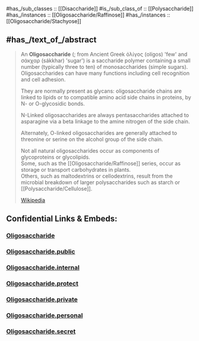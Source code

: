 
#has_/sub_classes :: [[Disaccharide]] 
#is_/sub_class_of :: [[Polysaccharide]] 
#has_/instances :: [[Oligosaccharide/Raffinose]] 
#has_/instances :: [[Oligosaccharide/Stachyose]]  

## #has_/text_of_/abstract 

> An **Oligosaccharide** (; from Ancient Greek  ὀλίγος (olígos) 'few' and  σάκχαρ (sákkhar) 'sugar') 
> is a saccharide polymer containing a small number 
> (typically three to ten) of monosaccharides (simple sugars). 
> Oligosaccharides can have many functions including cell recognition and cell adhesion.
>
> They are normally present as glycans: oligosaccharide chains are linked to lipids 
> or to compatible amino acid side chains in proteins, by N- or O-glycosidic bonds. 
> 
> N-Linked oligosaccharides are always pentasaccharides 
> attached to asparagine via a beta linkage to the amine nitrogen of the side chain. 
> 
> Alternately, O-linked oligosaccharides are generally attached to threonine or serine 
> on the alcohol group of the side chain. 
> 
> Not all natural oligosaccharides occur as components of glycoproteins or glycolipids.  
> Some, such as the [[Oligosaccharide/Raffinose]] series, occur as storage or transport carbohydrates in plants.  
> Others, such as maltodextrins or cellodextrins, 
> result from the microbial breakdown of larger polysaccharides such as starch or [[Polysaccharide/Cellulose]].
>
> [Wikipedia](https://en.wikipedia.org/wiki/Oligosaccharide)




## Confidential Links & Embeds: 

### [Oligosaccharide](/_Standards/bio/Metabolism/Nutrition/Carbohydrate/Oligosaccharide.md) 

### [Oligosaccharide.public](/_public/bio/Metabolism/Nutrition/Carbohydrate/Oligosaccharide.public.md) 

### [Oligosaccharide.internal](/_internal/bio/Metabolism/Nutrition/Carbohydrate/Oligosaccharide.internal.md) 

### [Oligosaccharide.protect](/_protect/bio/Metabolism/Nutrition/Carbohydrate/Oligosaccharide.protect.md) 

### [Oligosaccharide.private](/_private/bio/Metabolism/Nutrition/Carbohydrate/Oligosaccharide.private.md) 

### [Oligosaccharide.personal](/_personal/bio/Metabolism/Nutrition/Carbohydrate/Oligosaccharide.personal.md) 

### [Oligosaccharide.secret](/_secret/bio/Metabolism/Nutrition/Carbohydrate/Oligosaccharide.secret.md)

